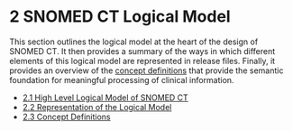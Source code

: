 # 2 SNOMED CT Logical Model

This section outlines the logical model at the heart of the design of SNOMED CT. It then provides a summary of the ways in which different elements of this logical model are represented in release files. Finally, it provides an overview of the [concept definitions](https://confluence.ihtsdotools.org/display/DOCGLOSS/concept+definition "Glossary link: concept definitions") that provide the semantic foundation for meaningful processing of clinical information. 

  * [2.1 High Level Logical Model of SNOMED CT](2.1-High-Level-Logical-Model-of-SNOMED-CT_33490083.html)
  * [2.2 Representation of the Logical Model](2.2-Representation-of-the-Logical-Model_71172640.html)
  * [2.3 Concept Definitions](2.3-Concept-Definitions_71172643.html)

  

